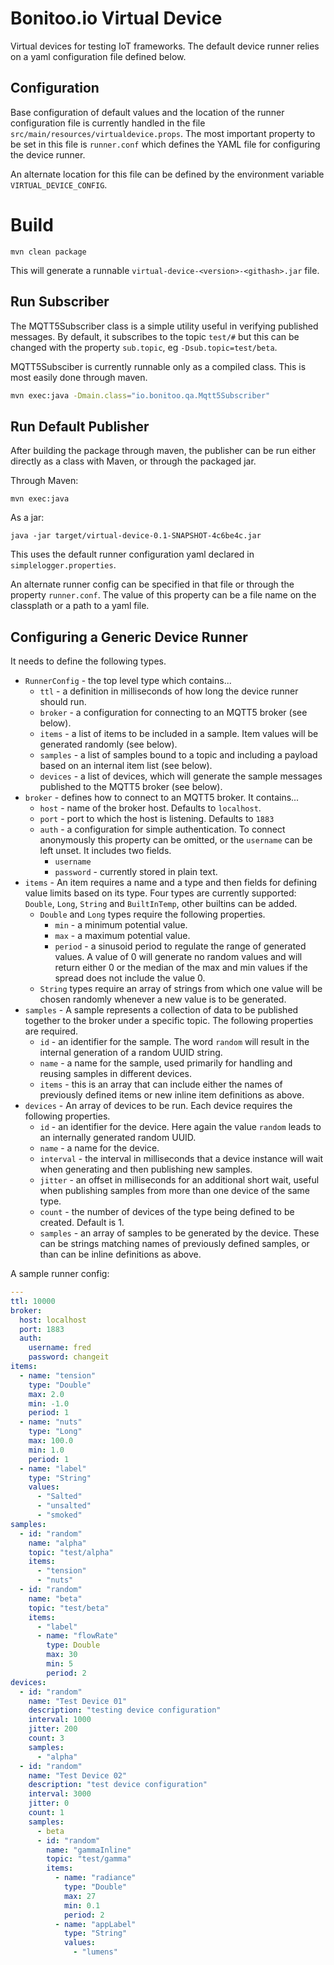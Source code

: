 # Bonitoo.io Virtual Device

Virtual devices for testing IoT frameworks.  The default device runner relies on a yaml configuration file defined below. 

## Configuration

Base configuration of default values and the location of the runner configuration file is currently handled in the file `src/main/resources/virtualdevice.props`.  The most important property to be set in this file is `runner.conf` which defines the YAML file for configuring the device runner. 

An alternate location for this file can be defined by the environment variable `VIRTUAL_DEVICE_CONFIG`.

# Build

```shell
mvn clean package
```

This will generate a runnable `virtual-device-<version>-<githash>.jar` file.

## Run Subscriber

The MQTT5Subscriber class is a simple utility useful in verifying published messages.  By default, it subscribes to the topic `test/#` but this can be changed with the property `sub.topic`, eg `-Dsub.topic=test/beta`.

MQTT5Subsciber is currently runnable only as a compiled class.  This is most easily done through maven. 

```sh
mvn exec:java -Dmain.class="io.bonitoo.qa.Mqtt5Subscriber" 
```

## Run Default Publisher

After building the package through maven, the publisher can be run either directly as a class with Maven, or through the packaged jar.

Through Maven:

```shell
mvn exec:java
```
As a jar: 

```shell
java -jar target/virtual-device-0.1-SNAPSHOT-4c6be4c.jar
```
This uses the default runner configuration yaml declared in `simplelogger.properties`.  

An alternate runner config can be specified in that file or through the property `runner.conf`.  The value of this property can be a file name on the classplath or a path to a yaml file.

## Configuring a Generic Device Runner

It needs to define the following types.

   * `RunnerConfig` - the top level type which contains...
      * `ttl` - a definition in milliseconds of how long the device runner should run.  
      * `broker` - a configuration for connecting to an MQTT5 broker (see below).
      * `items` - a list of items to be included in a sample.  Item values will be generated randomly (see below). 
      * `samples` - a list of samples bound to a topic and including a payload based on an internal item list (see below). 
      * `devices` - a list of devices, which will generate the sample messages published to the MQTT5 broker (see below).
   * `broker` - defines how to connect to an MQTT5 broker. It contains...
      * `host` - name of the broker host. Defaults to `localhost`.
      * `port` - port to which the host is listening. Defaults to `1883`
      * `auth` - a configuration for simple authentication.  To connect anonymously this property can be omitted, or the `username` can be left unset. It includes two fields. 
         * `username`
         * `password` - currently stored in plain text.
   * `items` - An item requires a name and a type and then fields for defining value limits based on its type.  Four types are currently supported: `Double`, `Long`, `String` and `BuiltInTemp`, other builtins can be added.  
      * `Double` and `Long` types require the following properties. 
         * `min` - a minimum potential value. 
         * `max` - a maximum potential value. 
         * `period` - a sinusoid period to regulate the range of generated values.  A value of 0 will generate no random values and will return either 0 or the median of the max and min values if the spread does not include the value 0.
      * `String` types require an array of strings from which one value will be chosen randomly whenever a new value is to be generated.
   * `samples` - A sample represents a collection of data to be published together to the broker under a specific topic.  The following properties are required. 
      * `id` - an identifier for the sample.  The word `random` will result in the internal generation of a random UUID string.
      * `name` - a name for the sample, used primarily for handling and reusing samples in different devices.
      * `items` - this is an array that can include either the names of previously defined items or new inline item definitions as above.  
   * `devices` - An array of devices to be run.  Each device requires the following properties. 
      * `id` - an identifier for the device.  Here again the value `random` leads to an internally generated random UUID. 
      * `name` - a name for the device. 
      * `interval` - the interval in milliseconds that a device instance will wait when generating and then publishing new samples.
      * `jitter` - an offset in milliseconds for an additional short wait, useful when publishing samples from more than one device of the same type.
      * `count` - the number of devices of the type being defined to be created.  Default is 1. 
      * `samples` - an array of samples to be generated by the device.  These can be strings matching names of previously defined samples, or than can be inline definitions as above.

A sample runner config: 

```yaml
---
ttl: 10000
broker:
  host: localhost
  port: 1883
  auth:
    username: fred
    password: changeit
items:
  - name: "tension"
    type: "Double"
    max: 2.0
    min: -1.0
    period: 1
  - name: "nuts"
    type: "Long"
    max: 100.0
    min: 1.0
    period: 1
  - name: "label"
    type: "String"
    values:
      - "Salted"
      - "unsalted"
      - "smoked"
samples:
  - id: "random"
    name: "alpha"
    topic: "test/alpha"
    items:
      - "tension"
      - "nuts"
  - id: "random"
    name: "beta"
    topic: "test/beta"
    items:
      - "label"
      - name: "flowRate"
        type: Double
        max: 30
        min: 5
        period: 2
devices:
  - id: "random"
    name: "Test Device 01"
    description: "testing device configuration"
    interval: 1000
    jitter: 200
    count: 3
    samples:
      - "alpha"
  - id: "random"
    name: "Test Device 02"
    description: "test device configuration"
    interval: 3000
    jitter: 0
    count: 1
    samples:
      - beta
      - id: "random"
        name: "gammaInline"
        topic: "test/gamma"
        items:
          - name: "radiance"
            type: "Double"
            max: 27
            min: 0.1
            period: 2
          - name: "appLabel"
            type: "String"
            values:
              - "lumens"
```
